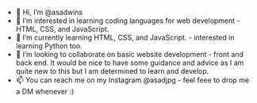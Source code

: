 - 👋 Hi, I’m @asadwins
- 👀 I’m interested in learning coding languages for web development - HTML, CSS, and JavaScript.
- 🌱 I’m currently learning HTML, CSS, and JavaScript. - interested in learning Python too.
- 💞️ I’m looking to collaborate on basic website development - front and back end. It would be nice to have some guidance and advice as I am quite new to this but I am determined to learn and develop.
- 📫 You can reach me on my Instagram @asadjpg - feel feee to drop me a DM whenever :)
